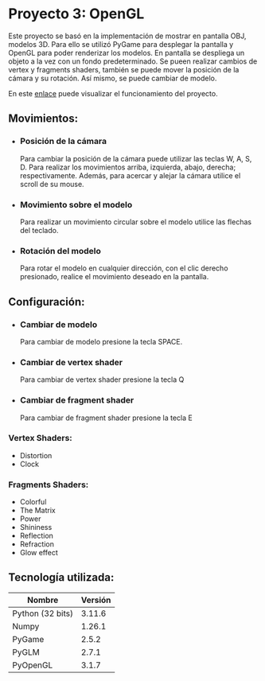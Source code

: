 # Proyecto 3: OpenGL

Este proyecto se basó en la implementación de mostrar en pantalla OBJ, modelos 3D. Para ello se utilizó PyGame para desplegar la pantalla y OpenGL para poder renderizar los modelos.
En pantalla se despliega un objeto a la vez con un fondo predeterminado. Se pueen realizar cambios de vertex y fragments shaders, también se puede mover la posición de la cámara y su rotación. Así mismo, se puede cambiar de modelo.

En este [enlace]([url](https://youtu.be/ZBpdy7A15hQ)) puede visualizar el funcionamiento del proyecto.

## Movimientos:
- ### Posición de la cámara
  Para cambiar la posición de la cámara puede utilizar las teclas W, A, S, D. Para realizar los movimientos arriba, izquierda, abajo, derecha; respectivamente. Además, para acercar y alejar la cámara utilice el scroll de su mouse.
- ### Movimiento sobre el modelo
  Para realizar un movimiento circular sobre el modelo utilice las flechas del teclado.
- ### Rotación del modelo
  Para rotar el modelo en cualquier dirección, con el clic derecho presionado, realice el movimiento deseado en la pantalla.

## Configuración:
- ### Cambiar de modelo
  Para cambiar de modelo presione la tecla SPACE.
- ### Cambiar de vertex shader
  Para cambiar de vertex shader presione la tecla Q
- ### Cambiar de fragment shader
  Para cambiar de fragment shader presione la tecla E

### Vertex Shaders:
- Distortion
- Clock

### Fragments Shaders:
- Colorful
- The Matrix
- Power
- Shininess
- Reflection
- Refraction
- Glow effect


## Tecnología utilizada:

| Nombre | Versión |
| ------------- | ------------- |
| Python (32 bits)  | 3.11.6  |
|  Numpy | 1.26.1 |
|  PyGame | 2.5.2 |
| PyGLM | 2.7.1 |
| PyOpenGL | 3.1.7 |

